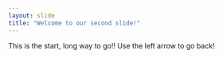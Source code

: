 ```yaml
---
layout: slide
title: "Welcome to our second slide!"
---
```

This is the start, long way to go!!
Use the left arrow to go back!
